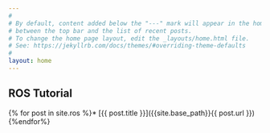 ```yaml
---
#
# By default, content added below the "---" mark will appear in the home page
# between the top bar and the list of recent posts.
# To change the home page layout, edit the _layouts/home.html file.
# See: https://jekyllrb.com/docs/themes/#overriding-theme-defaults
#
layout: home
---
```


## ROS Tutorial

{% for post in site.ros %}* [{{ post.title }}]({{site.base_path}}{{ post.url }})
{%endfor%}
